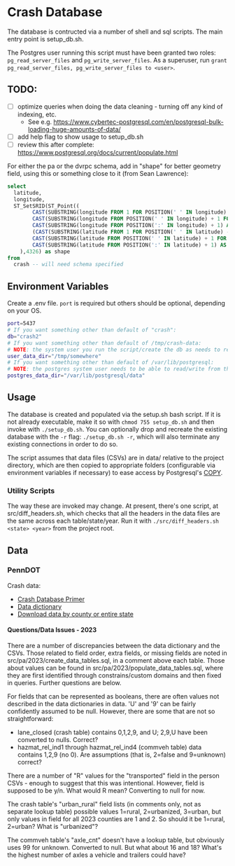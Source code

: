 # Crash Database

The database is contructed via a number of shell and sql scripts. The main entry point is setup_db.sh.

The Postgres user running this script must have been granted two roles: `pg_read_server_files` and `pg_write_server_files`. As a superuser, run `grant pg_read_server_files, pg_write_server_files to <user>`.

## TODO:

- [ ] optimize queries when doing the data cleaning - turning off any kind of indexing, etc.
  - See e.g. <https://www.cybertec-postgresql.com/en/postgresql-bulk-loading-huge-amounts-of-data/> 
- [ ] add help flag to show usage to setup_db.sh
- [ ] review this after complete: <https://www.postgresql.org/docs/current/populate.html>

For either the pa or the dvrpc schema, add in "shape" for better geometry field, using this or something close to it (from Sean Lawrence):

```sql
select 
  latitude, 
  longitude,
  ST_SetSRID(ST_Point((
        CAST(SUBSTRING(longitude FROM 1 FOR POSITION(' ' IN longitude) - 1) AS NUMERIC) + 
        CAST(SUBSTRING(longitude FROM POSITION(' ' IN longitude) + 1 FOR POSITION(':' IN longitude) - POSITION(' ' IN longitude) - 1) AS NUMERIC) / 60 + 
        CAST(SUBSTRING(longitude FROM POSITION(':' IN longitude) + 1) AS NUMERIC) / 3600) * -1,
        (CAST(SUBSTRING(latitude FROM 1 FOR POSITION(' ' IN latitude) - 1) AS NUMERIC) + 
        CAST(SUBSTRING(latitude FROM POSITION(' ' IN latitude) + 1 FOR POSITION(':' IN latitude) - POSITION(' ' IN latitude) - 1) AS NUMERIC) / 60 + 
        CAST(SUBSTRING(latitude FROM POSITION(':' IN latitude) + 1) AS NUMERIC) / 3600)
    ),4326) as shape
from 
  crash -- will need schema specified
```

## Environment Variables

Create a .env file. `port` is required but others should be optional, depending on your OS.
```sh
port=5437
# If you want something other than default of "crash":
db="crash2"
# If you want something other than default of /tmp/crash-data:
# NOTE: the system user you run the script/create the db as needs to read/write from this directory.
user_data_dir="/tmp/somewhere"
# If you want something other than default of /var/lib/postgresql:
# NOTE: the postgres system user needs to be able to read/write from this directory.
postgres_data_dir="/var/lib/postgresql/data" 
```

## Usage

The database is created and populated via the setup.sh bash script. If it is not already executable, make it so with `chmod 755 setup_db.sh` and then invoke with `./setup_db.sh`. You can optionally drop and recreate the existing database with the `-r` flag: `./setup_db.sh -r`, which will also terminate any existing connections in order to do so.

The script assumes that data files (CSVs) are in data/ relative to the project directory, which are then copied to appropriate folders (configurable via environment variables if necessary) to ease access by Postgresql's <a href="https://www.postgresql.org/docs/17/sql-copy.html">COPY</a>.

### Utility Scripts

The way these are invoked may change. At present, there's one script, at src/diff_headers.sh, which checks that all the headers in the data files are the same across each table/state/year. Run it with `./src/diff_headers.sh <state> <year>` from the project root.

## Data

### PennDOT

Crash data:
  - [Crash Database Primer](https://gis.penndot.gov/gishub/crashZip/OPEN%20DATA%20PORTAL%20Database%20Primer%2010-16.pdf)
  - [Data dictionary](https://gis.penndot.gov/gishub/crashZip/Open%20Data%20Portal%20Data%20Dictionary%20(07-24).pdf)
  - [Download data by county or entire state](https://pennshare.maps.arcgis.com/apps/webappviewer/index.html?id=8fdbf046e36e41649bbfd9d7dd7c7e7e)

#### Questions/Data Issues - 2023

There are a number of discrepancies between the data dictionary and the CSVs. Those related to
field order, extra fields, or missing fields are noted in src/pa/2023/create_data_tables.sql, in a comment above each table. Those about values can be found in src/pa/2023/populate_data_tables.sql, where they are first identified through constrains/custom domains and then fixed in queries. Further questions are below.

For fields that can be represented as booleans, there are often values not described in the data dictionaries in data. 'U' and '9' can be fairly confidently assumed to be null. However, there are some that are not so straightforward:
  - lane_closed (crash table) contains 0,1,2,9, and U; 2,9,U have been converted to nulls. Correct?
  - hazmat_rel_ind1 through hazmat_rel_ind4 (commveh table) data contains 1,2,9 (no 0). Are assumptions (that is, 2=false and 9=unknown) correct?

There are a number of "R" values for the "transported" field in the person CSVs - enough to suggest that this was intentional. However, field is supposed to be y/n. What would R mean? Converting to null for now.

The crash table's "urban_rural" field lists (in comments only, not as separate lookup table) possible values 1=rural, 2=urbanized, 3=urban, but only values in field for all 2023 counties are 1 and 2. So should it be 1=rural, 2=urban? What is "urbanized"?

The commveh table's "axle_cnt" doesn't have a lookup table, but obviously uses 99 for unknown. Converted to null. But what about 16 and 18? What's the highest number of axles a vehicle and trailers could have?

